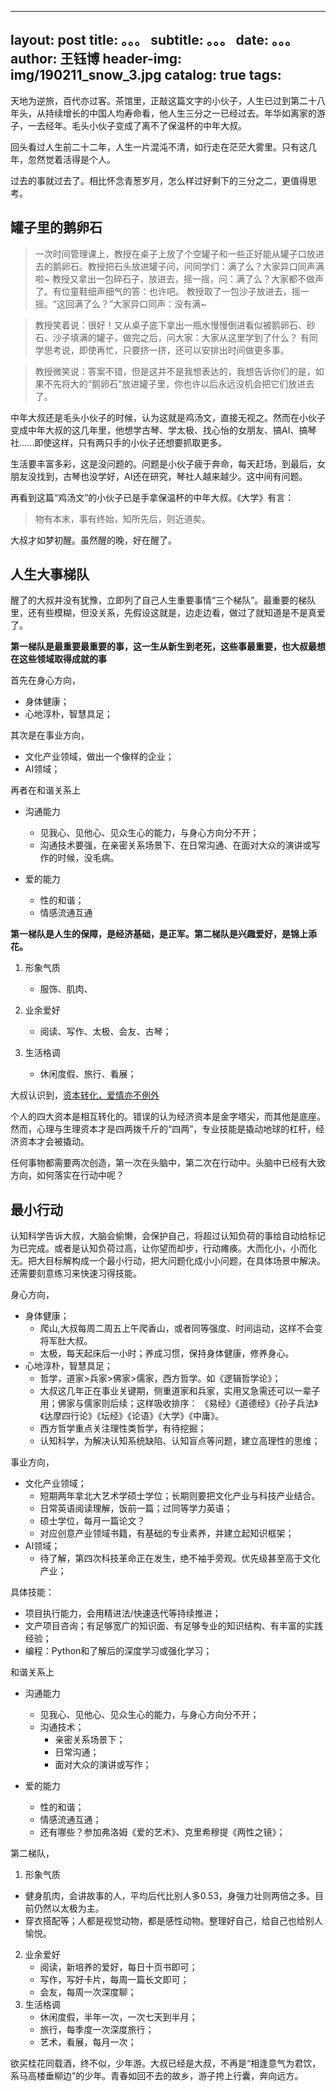  --- 
 layout:     post 
 title:      。。。 
 subtitle:   。。。
 date:       。。。
 author:     王钰博 
 header-img: img/190211_snow_3.jpg 
 catalog: true 
 tags: 
 --- 
天地为逆旅，百代亦过客。茶馆里，正敲这篇文字的小伙子，人生已过到第二十八年头，从持续增长的中国人均寿命看，他人生三分之一已经过去。年华如离家的游子，一去经年。毛头小伙子变成了离不了保温杯的中年大叔。

回头看过人生前二十二年，人生一片混沌不清，如行走在茫茫大雾里。只有这几年，忽然觉着活得是个人。

过去的事就过去了。相比怀念青葱岁月，怎么样过好剩下的三分之二，更值得思考。



## 罐子里的鹅卵石
> 一次时间管理课上，教授在桌子上放了个空罐子和一些正好能从罐子口放进去的鹅卵石。教授把石头放进罐子问，问同学们：满了么？大家异口同声满啦~
> 教授又拿出一包碎石子，放进去，摇一摇，问：满了么？大家都不做声了。有位童鞋细声细气的答：也许吧。
教授取了一包沙子放进去，摇一摇。“这回满了么？”大家异口同声：没有满~

> 教授笑着说：很好！又从桌子底下拿出一瓶水慢慢倒进看似被鹅卵石、砂石、沙子填满的罐子，做完之后，问大家：大家从这里学到了什么？
有同学思考说，即使再忙，只要挤一挤，还可以安排出时间做更多事。

> 教授微笑说：答案不错，但是这并不是我想表达的，我想告诉你们的是，如果不先将大的“鹅卵石”放进罐子里，你也许以后永远没机会把它们放进去了。

中年大叔还是毛头小伙子的时候，认为这就是鸡汤文，直接无视之。然而在小伙子变成中年大叔的这几年里，他想学古琴、学太极、找心怡的女朋友、搞AI、搞琴社......即使这样，只有两只手的小伙子还想要抓取更多。

生活要丰富多彩，这是没问题的。问题是小伙子疲于奔命，每天赶场，到最后，女朋友没找到，古琴也没学好，AI还在研究，琴社人越来越少。这中间有问题。

再看到这篇“鸡汤文”的小伙子已是手拿保温杯的中年大叔。《大学》有言：
> 物有本末，事有终始，知所先后，则近道矣。

大叔才如梦初醒。虽然醒的晚，好在醒了。

## 人生大事梯队

醒了的大叔并没有犹豫，立即列了自己人生重要事情“三个梯队”。最重要的梯队里，还有些模糊，但没关系，先假设这就是，边走边看，做过了就知道是不是真爱了。

**第一梯队是最重要最重要的事，这一生从新生到老死，这些事最重要，也大叔最想在这些领域取得成就的事**

首先在身心方向，

- 身体健康；
- 心地淳朴，智慧具足；


其次是在事业方向，

  - 文化产业领域，做出一个像样的企业；
  - AI领域； 

再者在和谐关系上

- 沟通能力
  - 见我心、见他心、见众生心的能力，与身心方向分不开；
  - 沟通技术要强，在亲密关系场景下、在日常沟通、在面对大众的演讲或写作的时候，没毛病。

- 爱的能力
  - 性的和谐；
  - 情感流通互通


**第一梯队是人生的保障，是经济基础，是正军。第二梯队是兴趣爱好，是锦上添花。**

1. 形象气质
   - 服饰、肌肉、

2. 业余爱好
   - 阅读、写作、太极、会友、古琴；
3. 生活格调
   - 休闲度假、旅行、看展；

大叔认识到，[资本转化，爱情亦不例外](https://www.douban.com/note/654339341/)

个人的四大资本是相互转化的。错误的认为经济资本是金字塔尖，而其他是底座。然而，心理与生理资本才是四两拨千斤的“四两”，专业技能是撬动地球的杠杆，经济资本才会被撬动。

任何事物都需要两次创造，第一次在头脑中，第二次在行动中。头脑中已经有大致方向，如何落实在行动中呢？


## 最小行动
认知科学告诉大叔，大脑会偷懒，会保护自己，将超过认知负荷的事给自动给标记为已完成。或者是认知负荷过高，让你望而却步，行动瘫痪。大而化小，小而化无。把大目标解构成一个最小行动，把大问题化成小小问题，在具体场景中解决。还需要刻意练习来快速习得技能。

身心方向，

  - 身体健康；
    - 爬山,大叔每周二周五上午爬香山，或者同等强度、时间运动，这样不会变将军肚大叔。
    - 太极，每天起床后一小时；养成习惯，保持身体健康，修养身心。
  - 心地淳朴，智慧具足； 
    -  哲学，道家>兵家>佛家>儒家，西方哲学。如《逻辑哲学论》；
      - 大叔这几年正在事业关键期，侧重道家和兵家，实用又急需还可以一辈子用；佛家与儒家则后续；这样吸收排序： 《易经》《道德经》《孙子兵法》《达摩四行论》《坛经》《论语》《大学》《中庸》。
      - 西方哲学重点关注理性类哲学，有待挖掘；
    -  认知科学，为解决认知系统缺陷、认知盲点等问题，建立高理性的思维；
  

事业方向，

  - 文化产业领域；
    - 短期两年拿北大艺术学硕士学位；长期则要把文化产业与科技产业结合。
    - 日常英语阅读理解，饭前一篇；过同等学力英语；
    - 硕士学位，每月一篇论文？
    - 对应创意产业领域书籍，有基础的专业素养，并建立起知识框架；
  - AI领域；
    - 待了解，第四次科技革命正在发生，绝不袖手旁观。优先级甚至高于文化产业；

具体技能：

- 项目执行能力，会用精进法/快速迭代等持续推进； 
- 文产项目咨询；有足够宽广的知识面、有足够专业的知识结构、有丰富的实践经验；
- 编程：Python和了解后的深度学习或强化学习；

和谐关系上

- 沟通能力
  - 见我心、见他心、见众生心的能力，与身心方向分不开；
  - 沟通技术；
     - 亲密关系场景下；
     - 日常沟通；
     - 面对大众的演讲或写作；
     
- 爱的能力
  - 性的和谐；
  - 情感流通互通；
  - 还有哪些？参加弗洛姆《爱的艺术》、克里希穆提《两性之镜》；
  
第二梯队，

1. 形象气质
  - 健身肌肉，会讲故事的人，平均后代比别人多0.53，身强力壮则两倍之多。目前仍然以太极为主。
  - 穿衣搭配等；人都是视觉动物，都是感性动物。整理好自己，给自己也给别人愉悦。
  
2. 业余爱好
   - 阅读，新培养的爱好，每日十页书即可；
   - 写作，写好卡片，每周一篇长文即可；
   - 会友，每周一次深度聊；
3. 生活格调
   - 休闲度假，半年一次，一次七天到半月；
   - 旅行，每季度一次深度旅行；
   - 艺术，看展，每月一次；


欲买桂花同载酒，终不似，少年游。大叔已经是大叔，不再是“相逢意气为君饮，系马高楼垂柳边”的少年。青春如回不去的故乡，游子挎上行囊，奔向远方。








